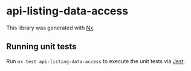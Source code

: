# api-listing-data-access

This library was generated with [Nx](https://nx.dev).

## Running unit tests

Run `nx test api-listing-data-access` to execute the unit tests via [Jest](https://jestjs.io).

